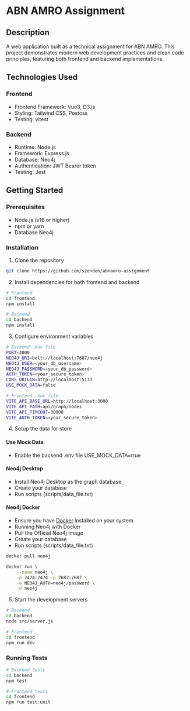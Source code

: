 # ABN AMRO Assignment

## Description

A web application built as a technical assignment for ABN AMRO. This project demonstrates modern web development practices and clean code principles, featuring both frontend and backend implementations.

## Technologies Used

### Frontend

- Frontend Framework: Vue3, D3.js
- Styling: Tailwind CSS, Postcss
- Testing: vitest

### Backend

- Runtime: Node.js
- Framework: Express.js
- Database: Neo4j
- Authentication: JWT Bearer token
- Testing: Jest

## Getting Started

### Prerequisites

- Node.js (v16 or higher)
- npm or yarn
- Database Neo4j

### Installation

1. Clone the repository

```bash
git clone https://github.com/szenden/abnamro-assignment
```

2. Install dependencies for both frontend and backend

```bash
# Frontend
cd frontend
npm install

# Backend
cd backend
npm install
```

3. Configure environment variables

```bash
# Backend .env file
PORT=3000
NEO4J_URI=bolt://localhost:7687/neo4j
NEO4J_USER=<your_db_username>
NEO4J_PASSWORD=<your_db_password>
AUTH_TOKEN=<your_secure_token>
CORS_ORIGIN=http://localhost:5173
USE_MOCK_DATA=false

# Frontend .env file
VITE_API_BASE_URL=http://localhost:3000
VITE_API_PATH=api/graph/nodes
VITE_API_TIMEOUT=30000
VITE_AUTH_TOKEN=<your_secure_token>
```

4. Setup the data for store

#### Use Mock Data

- Enable the backend .env file USE_MOCK_DATA=true

#### Neo4j Desktop

- Install Neo4j Desktop as the graph database
- Create your database
- Run scripts (scripts/data_file.txt)

#### Neo4j Docker

- Ensure you have [Docker](https://www.docker.com/get-started) installed on your system.
- Running Neo4j with Docker
- Pull the Official Neo4j Image
- Create your database
- Run scripts (scripts/data_file.txt)

```sh
docker pull neo4j

docker run \
    --name neo4j \
    -p 7474:7474 -p 7687:7687 \
    -e NEO4J_AUTH=neo4j/password \
    -d neo4j
```

5. Start the development servers

```bash
# Backend
cd backend
node src/server.js

# Frontend
cd frontend
npm run dev
```

### Running Tests

```bash
# Backend tests
cd backend
npm test

# Frontend tests
cd frontend
npm run test:unit
```
